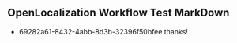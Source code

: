 ## OpenLocalization Workflow Test MarkDown
* 69282a61-8432-4abb-8d3b-32396f50bfee thanks!

<!--HONumber=Oct16_HO2-->


